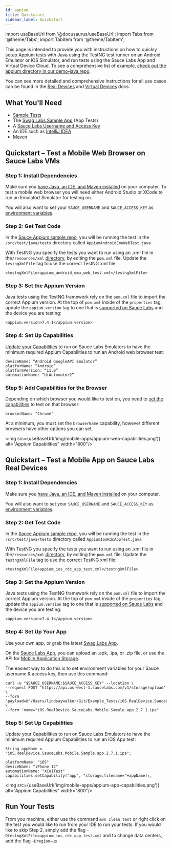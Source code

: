 ```yaml
---
id: appium
title: Quickstart
sidebar_label: Quickstart
---
```


import useBaseUrl from '@docusaurus/useBaseUrl';
import Tabs from '@theme/Tabs';
import TabItem from '@theme/TabItem';

This page is intended to provide you with instructions on how to quickly setup Appium tests with Java using the TestNG test runner on an Android Emulator or iOS Simulator, and run tests using the Sauce Labs App and Virtual Device Cloud. To see a comprehensive list of example, [check out the appium directory in our demo-java repo](https://github.com/saucelabs-training/demo-java/tree/dff5fd61b8e152efe59e4a8c9e75c644de4e51e0/appium-examples).

You can see more detailed and comprehensive instructions for all use cases can be found in the [Real Devices](https://docs.saucelabs.com/mobile-apps/automated-testing/appium/real-devices) and [Virtual Devices](https://docs.saucelabs.com/mobile-apps/automated-testing/appium/virtual-devices) docs.


## What You'll Need

* [Sample Tests](https://github.com/saucelabs-training/quickstart-appium-java)
* The [Swag Labs Sample App](https://github.com/saucelabs/sample-app-mobile/releases) (App Tests)
* A [Sauce Labs Username and Access Key](https://saucelabs.com/sign-up)
* An IDE such as [IntelliJ IDEA](https://www.jetbrains.com/idea/download/#section=mac)
* [Maven](https://maven.apache.org/install.html)

## Quickstart – Test a Mobile Web Browser on Sauce Labs VMs

### Step 1: Install Dependencies
Make sure you [have Java, an IDE, and Maven installed](https://training.saucelabs.com/codelabs/Module1-SeleniumJava/index.html?index=..%2F..SeleniumJava#4) on your computer. To test a mobile web browser you will need either Android Studio or XCode to run an Emulator/ Simulator for testing on.

You will also want to set your `SAUCE_USERNAME` and `SAUCE_ACCESS_KEY` as [environment variables](https://www.youtube.com/watch?v=3K1Eu0eTha8).

### Step 2: Get Test Code
In the [Sauce Appium sample repo](https://github.com/saucelabs-training/quickstart-appium-java/tree/main/src/test/java/tests), you will be running the test in the `/src/test/java/tests` directory called `AppiumAndroidEmuWebTest.java`

With TestNG you specify the tests you want to run using an .xml file in the`/resources/xml` [directory](https://github.com/saucelabs-training/quickstart-appium-java/tree/main/src/test/resources/config), by editing the `pom.xml` file. Update the `testngXmlFile` tag to use the correct TestNG xml file:

```
<testngXmlFile>appium_android_emu_web_test.xml</testngXmlFile>
```

### Step 3: Set the Appium Version
Java tests using the TestNG framework rely on the `pom.xml` file to import the correct Appium version. At the top of `pom.xml` inside of the `properties` tag, update the `appium.version` tag to one that is [supported on Sauce Labs](https://saucelabs.com/platform/platform-configurator#/) and the device you are testing:

```
<appium.version>7.4.1</appium.version>
```

### Step 4: Set Up Capabilities
[Update your Capabilities](https://saucelabs.com/platform/platform-configurator) to run on Sauce Labs Emulators to have the minimum required Appium Capabilities to run an Android web browser test:

```
deviceName: “Android GoogleAPI Emulator”
platforName: “Android”
platformVersion: “11.0”
automationName: “UiAutomator2”
```

### Step 5: Add Capabilities for the Browser
Depending on which browser you would like to test on, you need to [set the capabilities](https://docs.saucelabs.com/dev/test-configuration-options#desktop-browser-capabilities-sauce-specific--optional) to test on that browser:

```
browserName: "Chrome"
```
At a minimum, you must set the `browserName` capability, however different browsers have other options you can set.

<img src={useBaseUrl('img/mobile-apps/appium-web-capabilities.png')} alt="Appium Capabilities" width="800"/>


<!-- ### Step 2: Setup Environment

First, start up Appium Desktop on your Computer.

<Tabs
  groupId="platforms"
  defaultValue="ios"
  values={[
    {label: 'iOS', value: 'ios'},
    {label: 'Android', value: 'android'},
  ]}>

<TabItem value="ios">
* Start Appium Desktop
* Set your Capabilities in Appium Desktop and start a session:
`  "platformName": "iOS"
  "platformVersion": "14.4"
  "deviceName": "iPhone 12"
  "automationName": "XCuiTest"`


* The XCode simulator should open with the capabilities your specified in Appium Desktop

See more in the [AppiumSetup Guide for iOS](https://docs.google.com/document/d/1e9KEhn0BP9GMGG0ynfcKSMctbLw-IS1w3mseyYAgrbI/edit?usp=sharing)


</TabItem>
<TabItem value="android">
* Start Appium Desktop
* Start Android Studio
* Set your Capabilities to match the Emulator you are running in in Appium Desktop and start a session:

`  "platformName": "Android"
  "platformVersion": "9.0"
  "deviceName": "Android Emulator"
  "automationName": "UiAutomator2"`


See more in the [Appium Setup Guide for Android](https://docs.google.com/document/d/1Q1b744PYJs7aMmpiUfgHPpnjB5SKG3nMKqWx8bYfEUs/edit?usp=sharing)

Video - **[Android Appium Test Environment Setup](https://www.youtube.com/watch?v=aRC6WkmFfzc)**
</TabItem>
</Tabs> -->

## Quickstart – Test a Mobile App on Sauce Labs Real Devices

### Step 1: Install Dependencies
Make sure you [have Java, an IDE, and Maven installed](https://training.saucelabs.com/codelabs/Module1-SeleniumJava/index.html?index=..%2F..SeleniumJava#4) on your computer.

You will also want to set your `SAUCE_USERNAME` and `SAUCE_ACCESS_KEY` as [environment variables](https://www.youtube.com/watch?v=3K1Eu0eTha8).


### Step 2: Get Test Code
In the [Sauce Appium sample repo](https://github.com/saucelabs-training/quickstart-appium-java/tree/main/src/test/java/tests), you will be running the test in the `/src/test/java/tests` directory called `AppiumIosRdcAppTest.java`

With TestNG you specify the tests you want to run using an .xml file in the`/resources/xml` [directory](https://github.com/saucelabs-training/quickstart-appium-java/tree/main/src/test/resources/config), by editing the `pom.xml` file. Update the `testngXmlFile` tag to use the correct TestNG xml file:

```
<testngXmlFile>appium_ios_rdc_app_test.xml</testngXmlFile>
```
### Step 3: Set the Appium Version

Java tests using the TestNG framework rely on the `pom.xml` file to import the correct Appium version. At the top of `pom.xml` inside of the `properties` tag, update the `appium.version` tag to one that is [supported on Sauce Labs](https://saucelabs.com/platform/platform-configurator#/) and the device you are testing:

```
<appium.version>7.4.1</appium.version>
```

### Step 4: Set Up Your App
Use your own app, or grab the latest [Swag Labs App](https://github.com/saucelabs/sample-app-mobile/releases).

On the [Sauce Labs App](https://app.saucelabs.com/live/app-testing), you can upload an .apk, .ipa, or .zip file, or use the API for [Mobile Application Storage](https://docs.saucelabs.com/mobile-apps/app-storage/index.html#uploading-apps-via-rest-api).

The easiest way to do this is to set environment variables for your Sauce username & access key, then use this command:

```
curl -u "$SAUCE_USERNAME:$SAUCE_ACCESS_KEY" --location \
--request POST 'https://api.us-west-1.saucelabs.com/v1/storage/upload' \
--form 'payload=@"/Users/lindsaywalker/Git/Example_Tests/iOS.RealDevice.SauceLabs.Mobile.Sample.app.2.7.1.ipa"' \
--form 'name="iOS.RealDevice.SauceLabs.Mobile.Sample.app.2.7.1.ipa"'
```

### Step 5: Set Up Capabilities
Update your Capabilities to run on Sauce Labs Emulators to have the minimum required Appium Capabilities to run an iOS App test:

```
String appName = "iOS.RealDevice.SauceLabs.Mobile.Sample.app.2.7.1.ipa";
```

```
platformName: "iOS"
deviceName: "iPhone 12"
automationName: "XCuiTest"
capabilities.setCapability("app", "storage:filename="+appName);,
```

<img src={useBaseUrl('img/mobile-apps/appium-app-capabilities.png')} alt="Appium Capabilities" width="800"/>

## Run Your Tests

From you machine, either use the command `mvn clean test` or right click on the test you would like to run from your IDE to run your tests.  If you would like to skip Step 2, simply add the flag `-DtestngXmlFile=appium_ios_rdc_app_test.xml` and to change data centers, add the flag `-Dregion=us`
